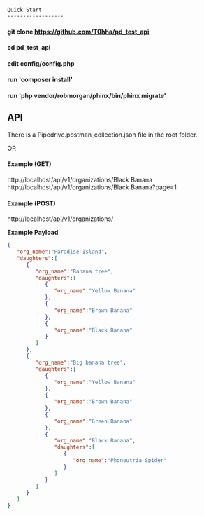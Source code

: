 ```

Quick Start
------------------

```
#### git clone https://github.com/T0hha/pd_test_api

#### cd pd_test_api
#### edit config/config.php
#### run 'composer install'
#### run 'php vendor/robmorgan/phinx/bin/phinx migrate'

API
------------------

There is a Pipedrive.postman_collection.json file in the root folder.

OR

#### Example (GET)

http://localhost/api/v1/organizations/Black Banana
http://localhost/api/v1/organizations/Black Banana?page=1

#### Example (POST)

http://localhost/api/v1/organizations/

**Example Payload**

```json
{  
   "org_name":"Paradise Island",
   "daughters":[  
      {  
         "org_name":"Banana tree",
         "daughters":[  
            {  
               "org_name":"Yellow Banana"
            },
            {  
               "org_name":"Brown Banana"
            },
            {  
               "org_name":"Black Banana"
            }
         ]
      },
      {  
         "org_name":"Big banana tree",
         "daughters":[  
            {  
               "org_name":"Yellow Banana"
            },
            {  
               "org_name":"Brown Banana"
            },
            {  
               "org_name":"Green Banana"
            },
            {  
               "org_name":"Black Banana",
               "daughters":[  
                  {  
                     "org_name":"Phoneutria Spider"
                  }
               ]
            }
         ]
      }
   ]
}
```